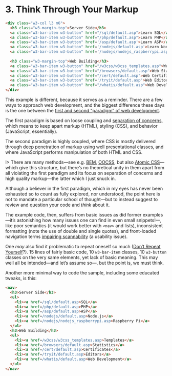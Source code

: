 # 3. Think Through Your Markup

```html
<div class="w3-col l3 m6">
  <h3 class="w3-margin-top">Server Side</h3>
  <a class="w3-bar-item w3-button" href="/sql/default.asp">Learn SQL</a>
  <a class="w3-bar-item w3-button" href="/php/default.asp">Learn PHP</a>
  <a class="w3-bar-item w3-button" href='/asp/default.asp'>Learn ASP</a>
  <a class="w3-bar-item w3-button" href='/nodejs/default.asp'>Learn Node.js</a>
  <a class="w3-bar-item w3-button" href='/nodejs/nodejs_raspberrypi.asp'>Learn Raspberry Pi</a>
    
  <h3 class="w3-margin-top">Web Building</h3>
  <a class="w3-bar-item w3-button" href="/w3css/w3css_templates.asp">Web Templates</a>
  <a class="w3-bar-item w3-button" href="/browsers/default.asp">Web Statistics</a>
  <a class="w3-bar-item w3-button" href="/cert/default.asp">Web Certificates</a>
  <a class="w3-bar-item w3-button" href='/tryit/default.asp'>Web Editor</a>
  <a class="w3-bar-item w3-button" href="/whatis/default.asp">Web Development</a>
</div>
```

This example is different, because it serves as a reminder. There are a few ways to approach web development, and the biggest difference these days is the one between the [first and second “paradigm” of web development](https://meiert.com/en/blog/two-paradigms/).

The first paradigm is based on loose coupling and [separation of concerns](https://en.wikipedia.org/wiki/Separation_of_concerns), which means to keep apart markup (HTML), styling (CSS), and behavior (JavaScript, essentially).

The second paradigm is highly coupled, where CSS is mostly delivered through deep penetration of markup using well presentational classes, and where JavaScript performs manipulation of both HTML and CSS.

I> There are many methods—see e.g. [BEM](http://getbem.com/), [OOCSS](http://oocss.org/), but also [Atomic CSS](https://acss.io/)—which give this structure, but there’s no theoretical unity in them apart from all violating the first paradigm and its focus on separation of concerns and high quality markup—the latter which I just snuck in.

Although a believer in the first paradigm, which in my eyes has never been exhausted so to count as fully explored, nor understood, the point here is not to mandate a particular school of thought—but to instead suggest to review and question your code and _think_ about it.

The example code, then, suffers from basic issues as did former examples—it’s astonishing how many issues one can find in even small snippets!—, like poor semantics (it would work better with `<nav>` and lists), inconsistent formatting (note the use of double and single quotes), and front-loaded navigation terms [impairing scannability](https://www.nngroup.com/articles/first-2-words-a-signal-for-scanning/) (a usability issue).

One _may_ also find it problematic to repeat oneself so much ([Don’t Repeat Yourself](https://en.wikipedia.org/wiki/Don%27t_repeat_yourself)?). 15 lines of fairly basic code, 10 `w3-bar-item` classes, 10 `w3-button` classes on the very same elements, yet lack of basic meaning. This may well all be intended—and let’s assume so—, but the point is, we must think.

Another more minimal way to code the sample, including some educated tweaks, is this:

```html
<nav>
  <h3>Server Side</h3>
  <ul>
    <li><a href=/sql/default.asp>SQL</a>
    <li><a href=/php/default.asp>PHP</a>
    <li><a href=/asp/default.asp>ASP</a>
    <li><a href=/nodejs/default.asp>Node.js</a>
    <li><a href=/nodejs/nodejs_raspberrypi.asp>Raspberry Pi</a>
  </ul>
  <h3>Web Building</h3>
  <ul>
    <li><a href=/w3css/w3css_templates.asp>Templates</a>
    <li><a href=/browsers/default.asp>Statistics</a>
    <li><a href=/cert/default.asp>Certificates</a>
    <li><a href=/tryit/default.asp>Editors</a>
    <li><a href=/whatis/default.asp>Web Development</a>
  </ul>
</nav>
```